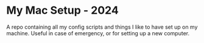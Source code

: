 # My Mac Setup - 2024

A repo containing all my config scripts and things I like to have set up on my machine. 
Useful in case of emergency, or for setting up a new computer.

